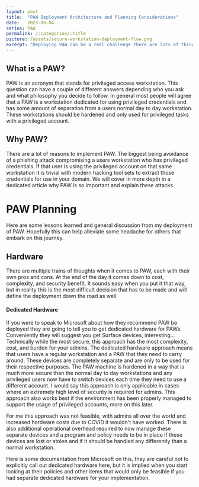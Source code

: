 ```yaml
---
layout: post
title:  "PAW Deployment Architecture and Planning Considerations"
date:   2023-06-04
series: PAW
permalink: /:categories/:title
picture: /assets/secure-workstation-deployment-flow.png
excerpt: "Deploying PAW can be a real challenge there are lots of things to consider and risks that must be weighed to determine a solution that works well for your company."
---
```


## What is a PAW?
PAW is an acronym that stands for privileged access workstation. This question can have a couple of different answers depending who you ask and what philosophy you decide to follow. In general most people will agree that a PAW is a workstation dedicated for using privileged credentials and has some amount of separation from a users normal day to day workstation. These workstations should be hardened and only used for privileged tasks with a privileged account.

## Why PAW?
There are a lot of reasons to implement PAW. The biggest being avoidance of a phishing attack compromising a users workstation who has privileged credentials. If that user is using the privileged account on that same workstation it is trivial with modern hacking tool sets to extract those credentials for use in your domain. We will cover in more depth in a dedicated article why PAW is so important and explain these attacks.


# PAW Planning
Here are some lessons learned and general discussion from my deployment of PAW. Hopefully this can help alleviate some headache for others that embark on this journey.


## Hardware
There are multiple trains of thoughts when it comes to PAW, each with their own pros and cons. At the end of the day it comes down to cost, complexity, and security benefit. It sounds easy when you put it that way, but in reality this is the most difficult decision that has to be made and will define the deployment down the road as well.

#### Dedicated Hardware
If you were to speak to Microsoft about how they recommend PAW be deployed they are going to tell you to get dedicated hardware for PAWs. Conveniently they will suggest you get Surface devices, interesting... Technically while the most secure, this approach has the most complexity, cost, and burden for your admins. The dedicated hardware approach means that users have a regular workstation and a PAW that they need to carry around. These devices are completely separate and are only to be used for their respective purposes. The PAW machine is hardened in a way that is much more secure than the normal day to day workstations and any privileged users now have to switch devices each time they need to use a different account. I would say this approach is only applicable in cases where an extremely high level of security is required for admins. This approach also works best if the environment has been properly managed to support the usage of privileged accounts, more on this later.

For me this approach was not feasible, with admins all over the world and increased hardware costs due to COVID it wouldn't have worked. There is also additional operational overhead required to now manage these separate devices and a program and policy needs to be in place if these devices are lost or stolen and if it should be handled any differently than a normal workstation.

Here is some documentation from Microsoft on this, they are careful not to explicitly call out dedicated hardware here, but it is implied when you start looking at their policies and other items that would only be feasible if you had separate dedicated hardware for your implementation.
